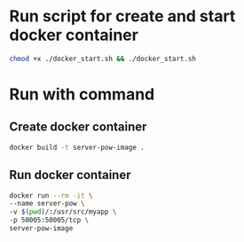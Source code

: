 # Run script for create and start docker container
```sh
chmod +x ./docker_start.sh && ./docker_start.sh
```

# Run with command
## Create docker container
```sh
docker build -t server-pow-image .
```
## Run docker container
```sh
docker run --rm -it \
--name server-pow \
-v $(pwd)/:/usr/src/myapp \
-p 50005:50005/tcp \
server-pow-image
```

